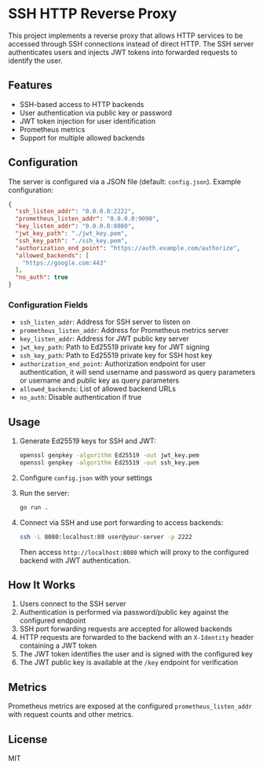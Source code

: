 # SSH HTTP Reverse Proxy

This project implements a reverse proxy that allows HTTP services to be accessed through SSH connections instead of direct HTTP.
The SSH server authenticates users and injects JWT tokens into forwarded requests to identify the user.

## Features

- SSH-based access to HTTP backends
- User authentication via public key or password
- JWT token injection for user identification
- Prometheus metrics
- Support for multiple allowed backends

## Configuration

The server is configured via a JSON file (default: `config.json`). Example configuration:

```json
{
  "ssh_listen_addr": "0.0.0.0:2222",
  "prometheus_listen_addr": "0.0.0.0:9090",
  "key_listen_addr": "0.0.0.0:8080",
  "jwt_key_path": "./jwt_key.pem",
  "ssh_key_path": "./ssh_key.pem",
  "authorization_end_point": "https://auth.example.com/authorize",
  "allowed_backends": [
    "https://google.com:443"
  ],
  "no_auth": true
}
```

### Configuration Fields

- `ssh_listen_addr`: Address for SSH server to listen on
- `prometheus_listen_addr`: Address for Prometheus metrics server
- `key_listen_addr`: Address for JWT public key server
- `jwt_key_path`: Path to Ed25519 private key for JWT signing
- `ssh_key_path`: Path to Ed25519 private key for SSH host key
- `authorization_end_point`: Authorization endpoint for user authentication, it will send username and password as query parameters or username and public key as query parameters
- `allowed_backends`: List of allowed backend URLs
- `no_auth`: Disable authentication if true

## Usage

1. Generate Ed25519 keys for SSH and JWT:
   ```bash
   openssl genpkey -algorithm Ed25519 -out jwt_key.pem
   openssl genpkey -algorithm Ed25519 -out ssh_key.pem
   ```

2. Configure `config.json` with your settings

3. Run the server:
   ```bash
   go run .
   ```

4. Connect via SSH and use port forwarding to access backends:
   ```bash
   ssh -L 8080:localhost:80 user@your-server -p 2222
   ```

   Then access `http://localhost:8080` which will proxy to the configured backend with JWT authentication.

## How It Works

1. Users connect to the SSH server
2. Authentication is performed via password/public key against the configured endpoint
3. SSH port forwarding requests are accepted for allowed backends
4. HTTP requests are forwarded to the backend with an `X-Identity` header containing a JWT token
5. The JWT token identifies the user and is signed with the configured key
6. The JWT public key is available at the `/key` endpoint for verification

## Metrics

Prometheus metrics are exposed at the configured `prometheus_listen_addr` with request counts and other metrics.

## License
MIT
